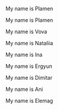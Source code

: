 
My name is Plamen

My name is Plamen

My name is Vova

My name is Nataliia

My name is Ina

My name is Ergyun

My name is Dimitar

My name is Ani

My name is Elemag
